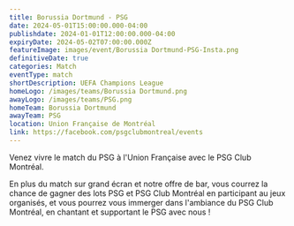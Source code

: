 ```yaml
---
title: Borussia Dortmund - PSG
date: 2024-05-01T15:00:00.000-04:00
publishdate: 2024-01-01T12:00:00.000-04:00
expiryDate: 2024-05-02T07:00:00.000Z
featureImage: images/event/Borussia Dortmund-PSG-Insta.png
definitiveDate: true
categories: Match
eventType: match
shortDescription: UEFA Champions League
homeLogo: /images/teams/Borussia Dortmund.png
awayLogo: /images/teams/PSG.png
homeTeam: Borussia Dortmund
awayTeam: PSG
location: Union Française de Montréal
link: https://facebook.com/psgclubmontreal/events
---
```


Venez vivre le match du PSG à l'Union Française avec le PSG Club Montréal.

En plus du match sur grand écran et notre offre de bar, vous courrez la chance de gagner des lots PSG et PSG Club Montréal en participant au jeux organisés, et vous pourrez vous immerger dans l'ambiance du PSG Club Montréal, en chantant et supportant le PSG avec nous !
